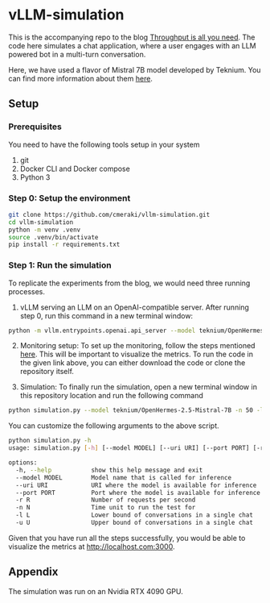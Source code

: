 # vLLM-simulation

This is the accompanying repo to the blog [Throughput is all you need](https://cmeraki.github.io/blogs/throughput.html). The code here simulates a chat application, where a user engages with an LLM powered bot in a multi-turn conversation.

Here, we have used a flavor of Mistral 7B model developed by Teknium. You can find more information about them [here](https://huggingface.co/teknium).

## Setup

### Prerequisites

You need to have the following tools setup in your system

1. git
2. Docker CLI and Docker compose
3. Python 3

### Step 0: Setup the environment

```bash
git clone https://github.com/cmeraki/vllm-simulation.git
cd vllm-simulation
python -m venv .venv
source .venv/bin/activate
pip install -r requirements.txt
```

### Step 1: Run the simulation

To replicate the experiments from the blog, we would need three running processes.

1. vLLM serving an LLM on an OpenAI-compatible server. After running step 0, run this command in a new terminal window:

```bash
python -m vllm.entrypoints.openai.api_server --model teknium/OpenHermes-2.5-Mistral-7B --max-model-len 8192 --disable-log-requests
```

2. Monitoring setup: To set up the monitoring, follow the steps mentioned [here](https://github.com/vllm-project/vllm/tree/main/examples/production_monitoring). This will be important to visualize the metrics. To run the code in the given link above, you can either download the code or clone the repository itself.

3. Simulation: To finally run the simulation, open a new terminal window in this repository location and run the following command

```bash
python simulation.py --model teknium/OpenHermes-2.5-Mistral-7B -n 50 -l 10 -u 11
```

You can customize the following arguments to the above script.

```bash
python simulation.py -h
usage: simulation.py [-h] [--model MODEL] [--uri URI] [--port PORT] [-r R] [-n N] [-l L] [-u U]

options:
  -h, --help           show this help message and exit
  --model MODEL        Model name that is called for inference
  --uri URI            URI where the model is available for inference
  --port PORT          Port where the model is available for inference
  -r R                 Number of requests per second
  -n N                 Time unit to run the test for
  -l L                 Lower bound of conversations in a single chat
  -u U                 Upper bound of conversations in a single chat
```

Given that you have run all the steps successfully, you would be able to visualize the metrics at http://localhost.com:3000.

## Appendix

The simulation was run on an Nvidia RTX 4090 GPU.
